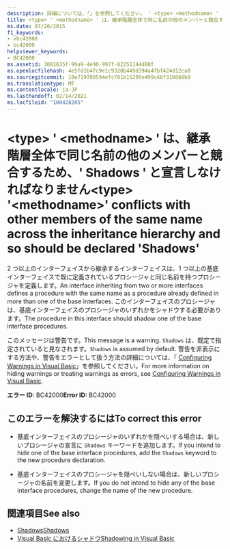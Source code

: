 ```yaml
---
description: 詳細については、「」を参照してください。 ' <type> <methodname> ' は、継承階層全体で同じ名前の他のメンバーと競合するため、' Shadows ' と宣言しなければなりません
title: <type> ' <methodname> ' は、継承階層全体で同じ名前の他のメンバーと競合するため、' Shadows ' と宣言しなければなりません
ms.date: 07/20/2015
f1_keywords:
- vbc42000
- bc42000
helpviewer_keywords:
- BC42000
ms.assetid: 3081635f-99a9-4e90-997f-82251144d80f
ms.openlocfilehash: 4e5fd1b4fc9e1c9328b449d394a4fbf424d12ca0
ms.sourcegitcommit: 10e719780594efc781b15295e499c66f316068b8
ms.translationtype: MT
ms.contentlocale: ja-JP
ms.lasthandoff: 02/14/2021
ms.locfileid: "100428205"
---
```

# <a name="type-methodname-conflicts-with-other-members-of-the-same-name-across-the-inheritance-hierarchy-and-so-should-be-declared-shadows"></a><span data-ttu-id="c6b01-103">\<type> ' \<methodname> ' は、継承階層全体で同じ名前の他のメンバーと競合するため、' Shadows ' と宣言しなければなりません</span><span class="sxs-lookup"><span data-stu-id="c6b01-103">\<type> '\<methodname>' conflicts with other members of the same name across the inheritance hierarchy and so should be declared 'Shadows'</span></span>

<span data-ttu-id="c6b01-104">2 つ以上のインターフェイスから継承するインターフェイスは、1 つ以上の基底インターフェイスで既に定義されているプロシージャと同じ名前を持つプロシージャを定義します。</span><span class="sxs-lookup"><span data-stu-id="c6b01-104">An interface inheriting from two or more interfaces defines a procedure with the same name as a procedure already defined in more than one of the base interfaces.</span></span> <span data-ttu-id="c6b01-105">このインターフェイスのプロシージャは、基底インターフェイスのプロシージャのいずれかをシャドウする必要があります。</span><span class="sxs-lookup"><span data-stu-id="c6b01-105">The procedure in this interface should shadow one of the base interface procedures.</span></span>  
  
 <span data-ttu-id="c6b01-106">このメッセージは警告です。</span><span class="sxs-lookup"><span data-stu-id="c6b01-106">This message is a warning.</span></span> <span data-ttu-id="c6b01-107">`Shadows` は、既定で指定されていると見なされます。</span><span class="sxs-lookup"><span data-stu-id="c6b01-107">`Shadows` is assumed by default.</span></span> <span data-ttu-id="c6b01-108">警告を非表示にする方法や、警告をエラーとして扱う方法の詳細については、「 [Configuring Warnings in Visual Basic](/visualstudio/ide/configuring-warnings-in-visual-basic)」を参照してください。</span><span class="sxs-lookup"><span data-stu-id="c6b01-108">For more information on hiding warnings or treating warnings as errors, see [Configuring Warnings in Visual Basic](/visualstudio/ide/configuring-warnings-in-visual-basic).</span></span>  
  
 <span data-ttu-id="c6b01-109">**エラー ID:** BC42000</span><span class="sxs-lookup"><span data-stu-id="c6b01-109">**Error ID:** BC42000</span></span>  
  
## <a name="to-correct-this-error"></a><span data-ttu-id="c6b01-110">このエラーを解決するには</span><span class="sxs-lookup"><span data-stu-id="c6b01-110">To correct this error</span></span>  
  
- <span data-ttu-id="c6b01-111">基底インターフェイスのプロシージャのいずれかを隠ぺいする場合は、新しいプロシージャの宣言に `Shadows` キーワードを追加します。</span><span class="sxs-lookup"><span data-stu-id="c6b01-111">If you intend to hide one of the base interface procedures, add the `Shadows` keyword to the new procedure declaration.</span></span>  
  
- <span data-ttu-id="c6b01-112">基底インターフェイスのプロシージャを隠ぺいしない場合は、新しいプロシージャの名前を変更します。</span><span class="sxs-lookup"><span data-stu-id="c6b01-112">If you do not intend to hide any of the base interface procedures, change the name of the new procedure.</span></span>  
  
## <a name="see-also"></a><span data-ttu-id="c6b01-113">関連項目</span><span class="sxs-lookup"><span data-stu-id="c6b01-113">See also</span></span>

- [<span data-ttu-id="c6b01-114">Shadows</span><span class="sxs-lookup"><span data-stu-id="c6b01-114">Shadows</span></span>](../language-reference/modifiers/shadows.md)
- [<span data-ttu-id="c6b01-115">Visual Basic におけるシャドウ</span><span class="sxs-lookup"><span data-stu-id="c6b01-115">Shadowing in Visual Basic</span></span>](../programming-guide/language-features/declared-elements/shadowing.md)

